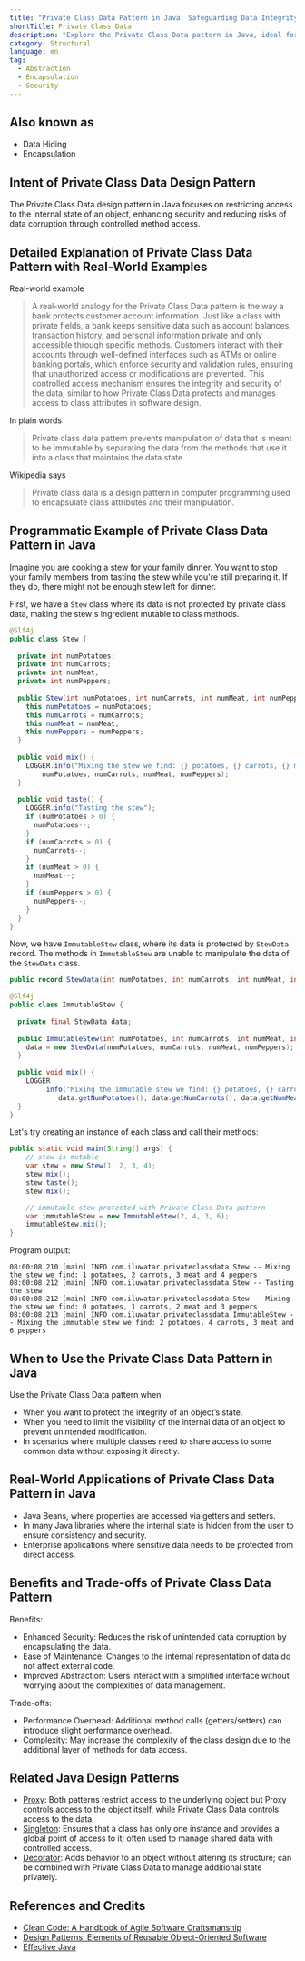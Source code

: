 ```yaml
---
title: "Private Class Data Pattern in Java: Safeguarding Data Integrity with Encapsulation"
shortTitle: Private Class Data
description: "Explore the Private Class Data pattern in Java, ideal for enhancing data security and integrity in object-oriented programming. Learn how it prevents unintended data manipulation with encapsulation."
category: Structural
language: en
tag:
  - Abstraction
  - Encapsulation
  - Security
---
```


## Also known as

* Data Hiding
* Encapsulation

## Intent of Private Class Data Design Pattern

The Private Class Data design pattern in Java focuses on restricting access to the internal state of an object, enhancing security and reducing risks of data corruption through controlled method access.

## Detailed Explanation of Private Class Data Pattern with Real-World Examples

Real-world example

> A real-world analogy for the Private Class Data pattern is the way a bank protects customer account information. Just like a class with private fields, a bank keeps sensitive data such as account balances, transaction history, and personal information private and only accessible through specific methods. Customers interact with their accounts through well-defined interfaces such as ATMs or online banking portals, which enforce security and validation rules, ensuring that unauthorized access or modifications are prevented. This controlled access mechanism ensures the integrity and security of the data, similar to how Private Class Data protects and manages access to class attributes in software design.

In plain words

> Private class data pattern prevents manipulation of data that is meant to be immutable by separating the data from the methods that use it into a class that maintains the data state.

Wikipedia says

> Private class data is a design pattern in computer programming used to encapsulate class attributes and their manipulation.

## Programmatic Example of Private Class Data Pattern in Java

Imagine you are cooking a stew for your family dinner. You want to stop your family members from tasting the stew while you're still preparing it. If they do, there might not be enough stew left for dinner.

First, we have a `Stew` class where its data is not protected by private class data, making the stew's ingredient mutable to class methods. 

```java
@Slf4j
public class Stew {
    
  private int numPotatoes;
  private int numCarrots;
  private int numMeat;
  private int numPeppers;
  
  public Stew(int numPotatoes, int numCarrots, int numMeat, int numPeppers) {
    this.numPotatoes = numPotatoes;
    this.numCarrots = numCarrots;
    this.numMeat = numMeat;
    this.numPeppers = numPeppers;
  }
  
  public void mix() {
    LOGGER.info("Mixing the stew we find: {} potatoes, {} carrots, {} meat and {} peppers",
        numPotatoes, numCarrots, numMeat, numPeppers);
  }
  
  public void taste() {
    LOGGER.info("Tasting the stew");
    if (numPotatoes > 0) {
      numPotatoes--;
    }
    if (numCarrots > 0) {
      numCarrots--;
    }
    if (numMeat > 0) {
      numMeat--;
    }
    if (numPeppers > 0) {
      numPeppers--;
    }
  }
}
```

Now, we have `ImmutableStew` class, where its data is protected by `StewData` record. The methods in `ImmutableStew` are unable to manipulate the data of the `StewData` class.

```java
public record StewData(int numPotatoes, int numCarrots, int numMeat, int numPeppers) {}

@Slf4j
public class ImmutableStew {
    
  private final StewData data;
  
  public ImmutableStew(int numPotatoes, int numCarrots, int numMeat, int numPeppers) {
    data = new StewData(numPotatoes, numCarrots, numMeat, numPeppers);
  }
  
  public void mix() {
    LOGGER
        .info("Mixing the immutable stew we find: {} potatoes, {} carrots, {} meat and {} peppers",
            data.getNumPotatoes(), data.getNumCarrots(), data.getNumMeat(), data.getNumPeppers());
  }
}
```

Let's try creating an instance of each class and call their methods:

```java
public static void main(String[] args) {
    // stew is mutable
    var stew = new Stew(1, 2, 3, 4);
    stew.mix();
    stew.taste();
    stew.mix();

    // immutable stew protected with Private Class Data pattern
    var immutableStew = new ImmutableStew(2, 4, 3, 6);
    immutableStew.mix();
}
```

Program output:

```
08:00:08.210 [main] INFO com.iluwatar.privateclassdata.Stew -- Mixing the stew we find: 1 potatoes, 2 carrots, 3 meat and 4 peppers
08:00:08.212 [main] INFO com.iluwatar.privateclassdata.Stew -- Tasting the stew
08:00:08.212 [main] INFO com.iluwatar.privateclassdata.Stew -- Mixing the stew we find: 0 potatoes, 1 carrots, 2 meat and 3 peppers
08:00:08.213 [main] INFO com.iluwatar.privateclassdata.ImmutableStew -- Mixing the immutable stew we find: 2 potatoes, 4 carrots, 3 meat and 6 peppers
```

## When to Use the Private Class Data Pattern in Java

Use the Private Class Data pattern when

* When you want to protect the integrity of an object’s state.
* When you need to limit the visibility of the internal data of an object to prevent unintended modification.
* In scenarios where multiple classes need to share access to some common data without exposing it directly.

## Real-World Applications of Private Class Data Pattern in Java

* Java Beans, where properties are accessed via getters and setters.
* In many Java libraries where the internal state is hidden from the user to ensure consistency and security.
* Enterprise applications where sensitive data needs to be protected from direct access.

## Benefits and Trade-offs of Private Class Data Pattern

Benefits:

* Enhanced Security: Reduces the risk of unintended data corruption by encapsulating the data.
* Ease of Maintenance: Changes to the internal representation of data do not affect external code.
* Improved Abstraction: Users interact with a simplified interface without worrying about the complexities of data management.

Trade-offs:

* Performance Overhead: Additional method calls (getters/setters) can introduce slight performance overhead.
* Complexity: May increase the complexity of the class design due to the additional layer of methods for data access.

## Related Java Design Patterns

* [Proxy](https://java-design-patterns.com/patterns/proxy/): Both patterns restrict access to the underlying object but Proxy controls access to the object itself, while Private Class Data controls access to the data.
* [Singleton](https://java-design-patterns.com/patterns/singleton/): Ensures that a class has only one instance and provides a global point of access to it; often used to manage shared data with controlled access.
* [Decorator](https://java-design-patterns.com/patterns/decorator/): Adds behavior to an object without altering its structure; can be combined with Private Class Data to manage additional state privately.

## References and Credits

* [Clean Code: A Handbook of Agile Software Craftsmanship](https://amzn.to/3UJTZJk)
* [Design Patterns: Elements of Reusable Object-Oriented Software](https://amzn.to/3w0pvKI)
* [Effective Java](https://amzn.to/4cGk2Jz)
